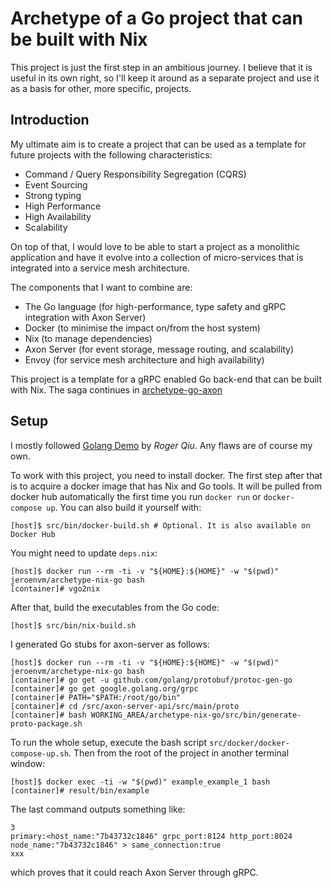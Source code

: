 # Archetype of a Go project that can be built with Nix

This project is just the first step in an ambitious journey. I believe that it is useful in its own right, so I'll keep it around as a separate project and use it as a basis for other, more specific, projects.

## Introduction

My ultimate aim is to create a project that
can be used as a template for future projects with the following
characteristics:
* Command / Query Responsibility Segregation (CQRS)
* Event Sourcing
* Strong typing
* High Performance
* High Availability
* Scalability

On top of that, I would love to be able to start a project as a monolithic
application and have it evolve into a collection of micro-services that is
integrated into a service mesh architecture.

The components that I want to combine are:
* The Go language (for high-performance, type safety and gRPC integration with Axon Server)
* Docker (to minimise the impact on/from the host system)
* Nix (to manage dependencies)
* Axon Server (for event storage, message routing, and scalability)
* Envoy (for service mesh architecture and high availability)

This project is a template for a gRPC enabled Go back-end that can be built with Nix.
The saga continues in [archetype-go-axon](https://github.com/jeroenvanmaanen/archetype-go-axon)

## Setup

I mostly followed [Golang Demo](https://github.com/MatrixAI/Golang-Demo)
by _Roger Qiu_. Any flaws are of course my own.

To work with this project, you need to install docker. The first step after
that is to acquire a docker image that has Nix and Go tools. It will be pulled from
docker hub automatically the first time you run `docker run` or
`docker-compose up`. You can also build it yourself with:
```
[host]$ src/bin/docker-build.sh # Optional. It is also available on Docker Hub
```

You might need to update `deps.nix`:
```
[host]$ docker run --rm -ti -v "${HOME}:${HOME}" -w "$(pwd)" jeroenvm/archetype-nix-go bash
[container]# vgo2nix
```

After that, build the executables from the Go code:
```
[host]$ src/bin/nix-build.sh
```

I generated Go stubs for axon-server as follows:
```
[host]$ docker run --rm -ti -v "${HOME}:${HOME}" -w "$(pwd)" jeroenvm/archetype-nix-go bash
[container]# go get -u github.com/golang/protobuf/protoc-gen-go
[container]# go get google.golang.org/grpc
[container]# PATH="$PATH:/root/go/bin"
[container]# cd /src/axon-server-api/src/main/proto
[container]# bash WORKING_AREA/archetype-nix-go/src/bin/generate-proto-package.sh
```

To run the whole setup, execute the bash script `src/docker/docker-compose-up.sh`.
Then from the root of the project in another terminal window:
```
[host]$ docker exec -ti -w "$(pwd)" example_example_1 bash
[container]# result/bin/example
```
The last command outputs something like:
```
3
primary:<host_name:"7b43732c1846" grpc_port:8124 http_port:8024 node_name:"7b43732c1846" > same_connection:true 
xxx
```
which proves that it could reach Axon Server through gRPC.
